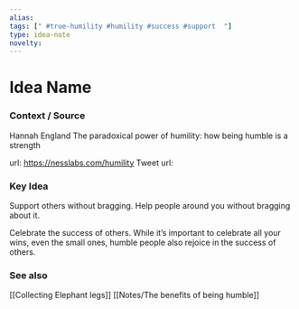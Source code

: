 ```yaml
---
alias: 
tags: [" #true-humility #humility #success #support  "]
type: idea-note
novelty: 
---
```

# Idea Name

### Context / Source
Hannah England
The paradoxical power of humility: how being humble is a strength

url: https://nesslabs.com/humility
Tweet url: 

### Key Idea

Support others without bragging. Help people around you without bragging about it.

Celebrate the success of others. While it’s important to celebrate all your wins, even the small ones, humble people also rejoice in the success of others.

### See also
[[Collecting Elephant legs]]
[[Notes/The benefits of being humble]]